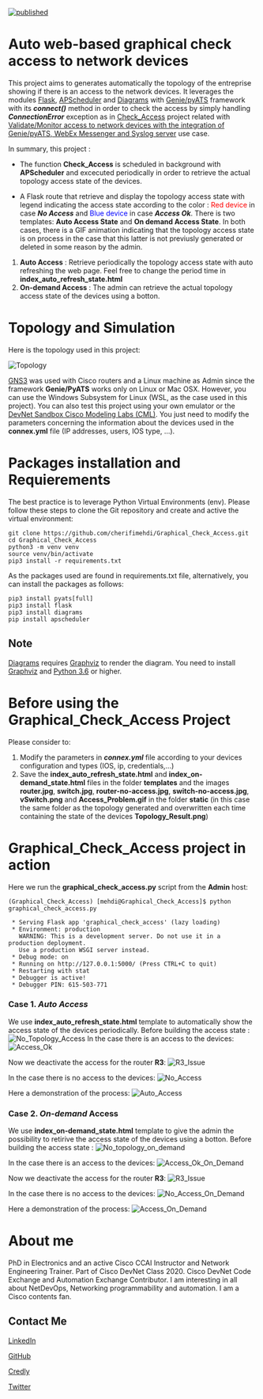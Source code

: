 [![published](https://static.production.devnetcloud.com/codeexchange/assets/images/devnet-published.svg)](https://developer.cisco.com/codeexchange/github/repo/cherifimehdi/Graphical_Check_Access)

# Auto web-based graphical check access to network devices

This project aims to generates automatically the topology of the entreprise showing if there is an access to the network devices. It leverages the modules [Flask](https://flask.palletsprojects.com/en/2.0.x/), [APScheduler](https://apscheduler.readthedocs.io/en/3.x/) and [Diagrams](https://diagrams.mingrammer.com/) with [Genie/pyATS](https://pubhub.devnetcloud.com/media/genie-docs/docs/cookbooks/index.html) framework with its ___connect()___ method in order to check the access by simply handling ___ConnectionError___ exception as in [Check_Access](https://developer.cisco.com/codeexchange/github/repo/cherifimehdi/Check_Access) project related with [Validate/Monitor access to network devices with the integration of Genie/pyATS, WebEx Messenger and Syslog server](https://developer.cisco.com/network-automation/detail/31f2a492-d5b7-11eb-95a0-c6918c6fb71b/) use case.

In summary, this project : 
- The function __Check_Access__ is scheduled in background with __APScheduler__ and excecuted periodically in order to retrieve the actual topology access state of the devices.

- A Flask route that retrieve and display the topology access state with legend indicating the access state according to the color : <span style="color:red">Red device</span> in case ___No Access___ and <span style="color:blue">Blue device</span> in case ___Access Ok___. There is two templates: __Auto Access State__ and __On demand Access State__. In both cases, there is a GIF animation indicating that the topology access state is on process in the case that this latter is not previusly generated or deleted in some reason by the admin.
1. __Auto Access__ : Retrieve periodically the topology access state with auto refreshing the web page. Feel free to change the period time in __index_auto_refresh_state.html__
2. __On-demand Access__ : The admin can retrieve the actual topology access state of the devices using a botton. 

# Topology and Simulation

Here is the topology used in this project:

![Topology](./Images/Topology.png)


[GNS3](https://gns3.com/) was used with Cisco routers and a Linux machine as Admin since the framework __Genie/PyATS__ works only on Linux or Mac OSX. However, you can use the Windows Subsystem for Linux (WSL, as the case used in this project). You can also test this project using your own emulator or the [DevNet Sandbox Cisco Modeling Labs (CML)](https://devnetsandbox.cisco.com/RM/Topology). You just need to modify the parameters concerning the information about the devices used in the __connex.yml__ file (IP addresses, users, IOS type, ...).

 
# Packages installation and Requierements

The best practice is to leverage Python Virtual Environments (env). Please follow these steps to clone the Git repository and create and active the virtual environment:

```
git clone https://github.com/cherifimehdi/Graphical_Check_Access.git
cd Graphical_Check_Access
python3 -m venv venv
source venv/bin/activate
pip3 install -r requirements.txt
```
   
As the packages used are found in requirements.txt file, alternatively, you can install the packages as follows:

```
pip3 install pyats[full]
pip3 install flask
pip3 install diagrams
pip install apscheduler
```
## Note
[Diagrams](https://diagrams.mingrammer.com/) requires  [Graphviz](https://graphviz.gitlab.io/) to render the diagram. You need to install [Graphviz](https://graphviz.gitlab.io/download/) and [Python 3.6](https://www.python.org/downloads/) or higher.

# Before using the Graphical_Check_Access Project

Please consider to:

1. Modify the parameters in ___connex.yml___ file according to your devices configuration and types (IOS, ip, credentials,...)
2. Save the __index_auto_refresh_state.html__ and __index_on-demand_state.html__ files in the folder __templates__ and the images __router.jpg__, __switch.jpg__, __router-no-access.jpg__, __switch-no-access.jpg__, __vSwitch.png__ and __Access_Problem.gif__ in the folder __static__ (in this case the same folder as the topology generated and overwritten each time containing the state of the devices __Topology_Result.png__)

# Graphical_Check_Access project in action

Here we run the __graphical_check_access.py__ script from the __Admin__ host:

```console
(Graphical_Check_Access) [mehdi@Graphical_Check_Access]$ python graphical_check_access.py

 * Serving Flask app 'graphical_check_access' (lazy loading)
 * Environment: production
   WARNING: This is a development server. Do not use it in a production deployment.
   Use a production WSGI server instead.
 * Debug mode: on
 * Running on http://127.0.0.1:5000/ (Press CTRL+C to quit)
 * Restarting with stat
 * Debugger is active!
 * Debugger PIN: 615-503-771
 ```
### Case 1. ___Auto Access___ 
 We use __index_auto_refresh_state.html__ template to automatically show the access state of the devices periodically.
 Before building the access state : ![No_Topology_Access](./Images/No_Topology_Access.png)
 In the case there is an access to the devices: ![Access_Ok](./Images/Access_Ok.png)

 Now we deactivate the access for the router __R3__: ![R3_Issue](./Images/R3_Issue.png)

 In the case there is no access to the devices: ![No_Access](./Images/No_Access.png)
 
 Here a demonstration of the process: ![Auto_Access](./Demo/Auto_Access.gif)

 ### Case 2. ___On-demand_ Access__
 We use __index_on-demand_state.html__ template to give the admin the possibility to retirive the access state of the devices using a botton.
 Before building the access state : ![No_topology_on_demand](./Images/No_topology_on_demand.png)

 In the case there is an access to the devices: ![Access_Ok_On_Demand](./Images/Access_Ok_On_Demand.png)

 Now we deactivate the access for the router __R3__: ![R3_Issue](./Images/R3_Issue.png)
 
 In the case there is no access to the devices: ![No_Access_On_Demand](./Images/No_Access_On_Demand.png)

 Here a demonstration of the process: ![Access_On_Demand](./Demo/Access_On_Demand.gif)
 


# About me

PhD in Electronics and an active Cisco CCAI Instructor and Network Engineering Trainer. Part of Cisco DevNet Class 2020. Cisco DevNet Code Exchange and Automation Exchange Contributor.
I am interesting in all about NetDevOps, Networking programmability and automation. I am a Cisco contents fan.
## Contact Me

[LinkedIn](https://www.linkedin.com/in/cherifi-mehdi)

[GitHub](https://github.com/cherifimehdi)

[Credly](https://www.credly.com/users/mehdi-cherifi/badges)

[Twitter](https://twitter.com/LocketKeepsake)
